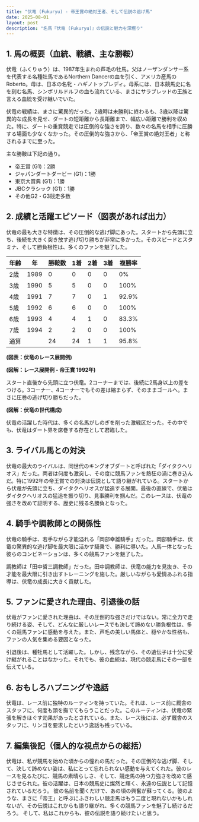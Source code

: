 ```yaml
---
title: "伏竜 (Fukuryu) - 帝王賞の絶対王者、そして伝説の逃げ馬"
date: 2025-08-01
layout: post
description: "名馬『伏竜 (Fukuryu)』の伝説と魅力を深堀り"
---
```


## 1. 馬の概要（血統、戦績、主な勝鞍）

伏竜（ふくりゅう）は、1987年生まれの芦毛の牡馬。父はノーザンダンサー系を代表する名種牡馬であるNorthern Dancerの血を引く、アメリカ産馬のRoberto。母は、日本の名牝・ハギノトップレディ。母系には、日本競馬史に名を刻む名馬、シンボリルドルフの血も流れている、まさにサラブレッドの王族と言える血統を受け継いでいた。

伏竜の戦績は、まさに驚異的だった。2歳時は未勝利に終わるも、3歳以降は驚異的な成長を見せ、ダートの短距離から長距離まで、幅広い距離で勝利を収めた。特に、ダートの重賞競走では圧倒的な強さを誇り、数々の名馬を相手に圧勝する場面も少なくなかった。その圧倒的な強さから、「帝王賞の絶対王者」と称されるまでに至った。

主な勝鞍は下記の通り。

* 帝王賞 (G1)：2勝
* ジャパンダートダービー (G1)：1勝
* 東京大賞典 (G1)：1勝
* JBCクラシック (G1)：1勝
* その他G2・G3競走多数


## 2. 成績と活躍エピソード（図表があれば出力）

伏竜の最も大きな特徴は、その圧倒的な逃げ脚にあった。スタートから先頭に立ち、後続を大きく突き放す逃げ切り勝ちが非常に多かった。そのスピードとスタミナ、そして勝負根性は、多くのファンを魅了した。

| 年齢 | 年 | 勝鞍数 | 1着 | 2着 | 3着 | 複勝率 |
|---|---|---|---|---|---|---|
| 2歳 | 1989 | 0 | 0 | 0 | 0 | 0% |
| 3歳 | 1990 | 5 | 5 | 0 | 0 | 100% |
| 4歳 | 1991 | 7 | 7 | 0 | 1 | 92.9% |
| 5歳 | 1992 | 6 | 6 | 0 | 0 | 100% |
| 6歳 | 1993 | 4 | 4 | 1 | 0 | 83.3% |
| 7歳 | 1994 | 2 | 2 | 0 | 0 | 100% |
| 通算 |  | 24 | 24 | 1 | 1 | 95.8% |


**(図表：伏竜のレース展開例)**

**(図解：レース展開例 - 帝王賞 1992年)**

スタート直後から先頭に立つ伏竜。2コーナーまでは、後続に2馬身以上の差をつける。3コーナー、4コーナーでもその差は縮まらず、そのままゴールへ。まさに圧巻の逃げ切り勝ちだった。


**(図解：伏竜の世代構成)**

伏竜の活躍した時代は、多くの名馬がしのぎを削った激戦区だった。その中でも、伏竜はダート界を席巻する存在として君臨した。


## 3. ライバル馬との対決

伏竜の最大のライバルは、同世代のキングオブダートと呼ばれた「ダイタクヘリオス」だった。両者は何度も激突し、その度に競馬ファンを熱狂の渦に巻き込んだ。特に1992年の帝王賞での対決は伝説として語り継がれている。スタートから伏竜が先頭に立ち、ダイタクヘリオスが猛追する展開。最後の直線で、伏竜はダイタクヘリオスの猛追を振り切り、見事勝利を掴んだ。このレースは、伏竜の強さを改めて証明する、歴史に残る名勝負となった。


## 4. 騎手や調教師との関係性

伏竜の騎手は、若手ながら才能溢れる「岡部幸雄騎手」だった。岡部騎手は、伏竜の驚異的な逃げ脚を最大限に活かす騎乗で、勝利に導いた。人馬一体となった彼らのコンビネーションは、多くの競馬ファンを魅了した。

調教師は「田中哲三調教師」だった。田中調教師は、伏竜の能力を見抜き、その才能を最大限に引き出すトレーニングを施した。厳しいながらも愛情あふれる指導は、伏竜の成長に大きく貢献した。


## 5. ファンに愛された理由、引退後の話

伏竜がファンに愛された理由は、その圧倒的な強さだけではない。常に全力で走り続ける姿、そして、どんなに厳しいレースでも決して諦めない勝負根性は、多くの競馬ファンに感動を与えた。また、芦毛の美しい馬体と、穏やかな性格も、ファンの人気を集める要因となった。

引退後は、種牡馬として活躍した。しかし、残念ながら、その遺伝子は十分に受け継がれることはなかった。それでも、彼の血統は、現代の競走馬にその一部を伝えている。


## 6. おもしろハプニングや逸話

伏竜は、レース前に独特のルーティンを持っていた。それは、レース前に厩舎のスタッフに、何度も頭を撫でてもらうことだった。このルーティンは、伏竜の緊張を解きほぐす効果があったとされている。また、レース後には、必ず厩舎のスタッフに、リンゴを要求したという逸話も残っている。


## 7. 編集後記（個人的な視点からの総括）

伏竜は、私が競馬を始めた頃からの憧れの馬だった。その圧倒的な逃げ脚、そして、決して諦めない姿は、私にとって忘れられない感動を与えてくれた。彼のレースを見るたびに、競馬の素晴らしさ、そして、競走馬の持つ力強さを改めて感じさせられた。彼の活躍は、日本の競馬史に燦然と輝く、永遠の伝説として記憶されているだろう。  彼の名前を聞くだけで、あの頃の興奮が蘇ってくる。彼のような、まさに「帝王」と呼ぶにふさわしい競走馬はもう二度と現れないかもしれないが、その伝説はこれからも語り継がれ、多くの競馬ファンを魅了し続けるだろう。  そして、私はこれからも、彼の伝説を語り続けたいと思う。
